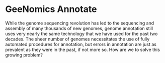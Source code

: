 # GeeNomics Annotate
While the genome sequencing revolution has led to the sequencing and assembly of many thousands of new genomes, genome annotation still uses very nearly the same technology that we have used for the past two decades. The sheer number of genomes necessitates the use of fully automated procedures for annotation, but errors in annotation are just as prevalent as they were in the past, if not more so. How are we to solve this growing problem?
